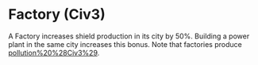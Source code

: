 # Factory (Civ3)

A Factory increases shield production in its city by 50%. Building a power plant in the same city
increases this bonus. Note that factories produce [pollution%20%28Civ3%29](pollution).